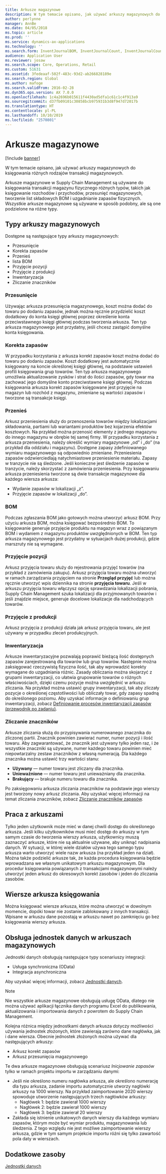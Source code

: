 ```yaml
---
title: Arkusze magazynowe
description: W tym temacie opisano, jak używać arkuszy magazynowych do księgowania różnych rodzajów transakcji magazynowych.
author: perlynne
manager: AnnBe
ms.date: 04/05/2018
ms.topic: article
ms.prod: ''
ms.service: dynamics-ax-applications
ms.technology: ''
ms.search.form: InventJournalBOM, InventJournalCount, InventJournalCountTag, InventJournalLossProfit, InventJournalMovement, InventJournalTransfer, WMSJournalTable
audience: Application User
ms.reviewer: josaw
ms.search.scope: Core, Operations, Retail
ms.custom: 51631
ms.assetid: 3fedeaaf-502f-483c-93d2-ab266828189e
ms.search.region: Global
ms.author: mafoge
ms.search.validFrom: 2016-02-28
ms.dyn365.ops.version: AX 7.0.0
ms.openlocfilehash: 1c4a2696b015611f4430ad5dfa1c61c1c4f913a9
ms.sourcegitcommit: d37fb09101c30858bcb975931b3d8f947d72017b
ms.translationtype: HT
ms.contentlocale: pl-PL
ms.lasthandoff: 10/10/2019
ms.locfileid: "2570801"
---
```

# <a name="inventory-journals"></a>Arkusze magazynowe

[!include [banner](../includes/banner.md)]

W tym temacie opisano, jak używać arkuszy magazynowych do księgowania różnych rodzajów transakcji magazynowych.

Arkusze magazynowe w Supply Chain Management są używane do księgowania transakcji magazynu fizycznego różnych typów, takich jak księgowanie rozchodów i przychodów, przesunięć magazynowych, tworzenie list składowych BOM i uzgadnianie zapasów fizycznych. Wszystkie arkusze magazynowe są używane w sposób podobny, ale są one podzielone na różne typy.

## <a name="types-of-inventory-journals"></a>Typy arkuszy magazynowych
Dostępne są następujące typy arkuszy magazynowych:

-   Przesunięcie
-   Korekta zapasów
-   Przenieś
-   lista BOM
-   Przyjęcie pozycji
-   Przyjęcie z produkcji
-   Inwentaryzacja
-   Zliczanie znaczników

### <a name="movement"></a>Przesunięcie

Używając arkusza przesunięcia magazynowego, koszt można dodać do towaru po dodaniu zapasów, jednak można ręcznie przydzielić koszt dodatkowy do konta księgi głównej poprzez określenie konta przeciwstawnego księgi głównej podczas tworzenia arkusza. Ten typ arkusza magazynowego jest przydatny, jeśli chcesz zastąpić domyślne konta księgowania.

### <a name="inventory-adjustment"></a>Korekta zapasów

W przypadku korzystania z arkusza korekt zapasów koszt można dodać do towaru po dodaniu zapasów. Koszt dodatkowy jest automatycznie księgowany na koncie określonej księgi głównej, na podstawie ustawień profili księgowania grup towarów. Ten typ arkusza magazynowego umożliwia aktualizowanie zysków i strat do ilości zapasów, gdy towar ma zachować jego domyślne konto przeciwstawne księgi głównej. Podczas księgowania arkusza korekt zapasów księgowane jest przyjęcie na magazyn lub rozchód z magazynu, zmieniane są wartości zapasów i tworzone są transakcje księgi.

### <a name="transfer"></a>Przenieś

Arkusz przeniesienia służy do przenoszenia towarów między lokalizacjami składowania, partiami lub wariantami produktów bez kojarzenia efektów kosztowych. Na przykład można przenosić elementy z jednego magazynu do innego magazynu w obrębie tej samej firmy. W przypadku korzystania z arkusza przeniesienia, należy określić wymiary magazynowe „od” i „do” (na przykład dla oddziału i magazynu). Dostępne zapasy zdefiniowanego wymiaru magazynowego są odpowiednio zmieniane. Przeniesienia zapasów odzwierciedlają natychmiastowe przeniesienie materiału. Zapasy w tranzycie nie są śledzone. Jeśli konieczne jest śledzenie zapasów w tranzycie, należy skorzystać z zamówienia przeniesienia. Przy księgowaniu arkusza przeniesienia tworzone są dwie transakcje magazynowe dla każdego wiersza arkusza:

-   Wydanie zapasów w lokalizacji „z”.
-   Przyjęcie zapasów w lokalizacji „do”.

### <a name="bom"></a>BOM

Podczas zgłaszania BOM jako gotowych można utworzyć arkusz BOM. Przy użyciu arkusza BOM, można księgować bezpośrednio BOM. To księgowanie generuje przyjęcie produktu na magazyn wraz z powiązanym BOM i wydaniem z magazynu produktów uwzględnionych w BOM. Ten typ arkusza magazynowego jest przydatny w sytuacjach dużej produkcji, gdzie marszruty nie są wymagane.

### <a name="item-arrival"></a>Przyjęcie pozycji

Arkusz przyjęcia towaru służy do rejestrowania przyjęć towarów (na przykład z zamówienia zakupu). Arkusz przyjęcia towaru można utworzyć w ramach zarządzania przyjęciem na stronie **Przegląd przyjęć** lub można ręcznie utworzyć wpis dziennika na stronie **przyjęcia towaru**. Jeśli w arkuszu przyjęcia towaru włączysz opcję sprawdzania lokalizacji pobrania, Supply Chain Management szuka lokalizacji dla przyjmowanych towarów i jeśli znajdzie miejsce, generuje docelowe lokalizacje dla nadchodzących towarów.

### <a name="production-input"></a>Przyjęcie z produkcji

Arkusz przyjęcia z produkcji działa jak arkusz przyjęcia towaru, ale jest używany w przypadku zleceń produkcyjnych.

### <a name="counting"></a>Inwentaryzacja

Arkusze inwentaryzacyjne pozwalają poprawić bieżącą ilość dostępnych zapasów zarejestrowaną dla towarów lub grup towarów. Następnie można zaksięgować rzeczywistą fizyczna ilość, tak aby wprowadzić korekty wymagane do uzgadniania różnic. Zasady obliczania można skojarzyć z grupami inwentaryzacji, co ułatwia grupowanie towarów o różnych właściwościach, dzięki czemu pozycje można uwzględnić w arkuszu zliczania. Na przykład można ustawić grupy inwentaryzacji, tak aby zliczały pozycje o określonej częstotliwości lub obliczały towar, gdy zapasy spadną do określonego poziomu. Aby uzyskać informacje o definiowaniu grup inwentaryzacji, zobacz [Definiowanie procesów inwentaryzacji zapasów (przewodnik po zadaniu)](tasks/define-inventory-counting-processes.md).

### <a name="tag-counting"></a>Zliczanie znaczników

Arkusze zliczania służą do przypisywania numerowanego znacznika do zliczonej partii. Znacznik powinien zawierać numer, numer pozycji i ilość towaru. Aby zagwarantować, że znacznik jest używany tylko jeden raz, i że wszystkie znaczniki są używane, numer każdego towaru powinien mieć niepowtarzalny zestaw znaczników z własną numeracją. Dla każdego znacznika można ustawić trzy wartości stanu:

-   **Używany** — numer towaru jest zliczany dla znacznika.
-   **Unieważnione** — numer towaru jest unieważniany dla znacznika.
-   **Brakujący** — brakuje numeru towaru dla znacznika.

Po zaksięgowaniu arkusza zliczania znaczników na podstawie jego wierszy jest tworzony nowy arkusz zliczania. Aby uzyskać więcej informacji na temat zliczania znaczników, zobacz [Zliczanie znaczników zapasów](inventory-tag-counting.md).

## <a name="working-with-journals"></a>Praca z arkuszami
Tylko jeden użytkownik może mieć w danej chwili dostęp do określonego arkusza. Jeśli kilku użytkowników musi mieć dostęp do arkuszy w tym samym czasie do tworzenia wierszy arkusza, użytkownicy muszą zaznaczyć arkusze, które nie są aktualnie używane, aby uniknąć nadpisania danych. W sytuacji, w której wiele działów używa tego samego typu arkusza warto utworzyć wiele nazw arkusza (na przykład jeden na dział). Można także podzielić arkusze tak, że każda procedura księgowania będzie wprowadzana we własnym unikatowym arkuszu magazynowym. Dla procedur księgowania powiązanych z transakcjami magazynowymi należy utworzyć jeden arkusz do okresowych korekt zasobów i jeden do zliczania zasobów.

## <a name="posting-journal-lines"></a>Wiersze arkusza księgowania
Można księgować wiersze arkusza, które można utworzyć w dowolnym momencie, dopóki towar nie zostanie zablokowany z innych transakcji. Wpisane w arkuszu dane pozostają w arkuszu nawet po zamknięciu go bez księgowania wierszy arkusza.

## <a name="data-entity-support-for-inventory-journals"></a>Obsługa jednostek danych w arkuszach magazynowych

Jednostki danych obsługują następujące typy scenariuszy integracji:
-    Usługa synchroniczna (OData)
-  Integracja asynchroniczna

Aby uzyskać więcej informacji, zobacz [Jednostki danych](../../dev-itpro/data-entities/data-entities.md).

> [!NOTE]
> Nie wszystkie arkusze magazynowe obsługują usługę OData, dlatego nie można używać aplikacji łącznika danych programu Excel do publikowania, aktualizowania i importowania danych z powrotem do Supply Chain Management. 

Kolejna różnica między jednostkami danych arkusza dotyczy możliwości używania jednostek złożonych, które zawierają zarówno dane nagłówka, jak i dane wiersza. Obecnie jednostek złożonych można używać dla następujących arkuszy:
-   Arkusz korekt zapasów
-   Arkusz przesunięcia magazynowego

Te dwa arkusze magazynowe obsługują scenariusz *Inicjowanie zapasów* tylko w ramach projektu importu w zarządzaniu danymi:
-  Jeśli nie określono numeru nagłówka arkusza, ale określono numerację dla typu arkusza, zadanie importu automatycznie utworzy nagłówki arkuszy na 1000 wierszy. Na przykład zaimportowanie 2020 wierszy spowoduje utworzenie następujących trzech nagłówków arkuszy:
    -  Nagłówek 1: będzie zawierał 1000 wierszy
    -  Nagłówek 2: będzie zawierał 1000 wierszy
    -  Nagłówek 3: będzie zawierał 20 wierszy
-  Zakłada się istnienie unikatowych danych wierszy dla każdego wymiaru zapasów, którym może być wymiar produktu, magazynowania lub śledzenia. Z tego względu nie jest możliwe zaimportowanie wierszy arkusza, gdzie w tym samym projekcie importu różni się tylko zawartość pola daty w wierszach.

## <a name="additional-resources"></a>Dodatkowe zasoby

[Jednostki danych](../../dev-itpro/data-entities/data-entities.md)
